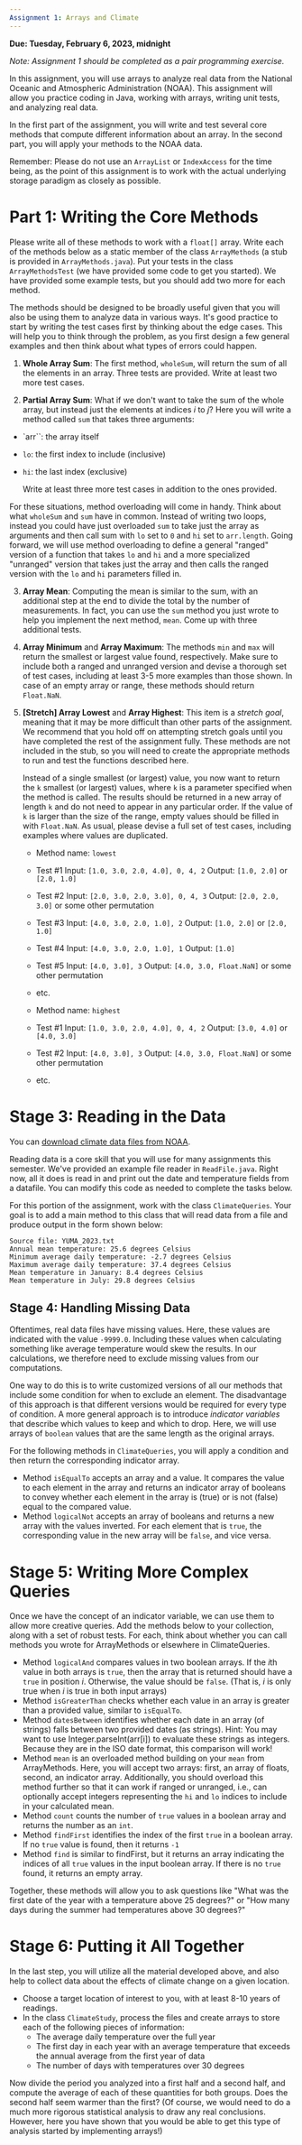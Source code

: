 ```yaml
---
Assignment 1: Arrays and Climate
---
```

**Due: Tuesday, February 6, 2023, midnight**
 
*Note: Assignment 1 should be completed as a pair programming exercise.*

In this assignment, you will use arrays to analyze real data from the National Oceanic and Atmospheric Administration (NOAA). This assignment will allow you practice coding in Java, working with arrays, writing unit tests, and analyzing real data.

In the first part of the assignment, you will write and test several core methods that compute different information about an array. In the second part, you will apply your methods to the NOAA data.

Remember: Please do not use an `ArrayList` or `IndexAccess` for the time being, as the point of this assignment is to work with the actual underlying storage paradigm as closely as possible.

# Part 1: Writing the Core Methods

Please write all of these methods to work with a `float[]` array. Write each of the methods below as a static member of the class `ArrayMethods` (a stub is provided in `ArrayMethods.java`). Put your tests in the class `ArrayMethodsTest` (we have provided some code to get you started). We have provided some example tests, but you should add two more for each method.

The methods should be designed to be broadly useful given that you will also be using them to analyze data in various ways.  It's good practice to start by writing the test cases first by thinking about the edge cases. This will help you to think through the problem, as you first design a few general examples and then think about what types of errors could happen.

1. **Whole Array Sum**: The first method, `wholeSum`, will return the sum of all the elements in an array. Three tests are provided. Write at least two more test cases.

2. **Partial Array Sum**: What if we don't want to take the sum of the whole array, but instead just the elements at indices *i* to *j*? Here you will write a method called `sum` that takes three arguments: 
- `arr``: the array itself 
- `lo`: the first index to include (inclusive)
- `hi`: the last index (exclusive) 

    Write at least three more test cases in addition to the ones provided.

For these situations, method overloading will come in handy. Think about what `wholeSum` and `sum` have in common. Instead of writing two loops, instead you could have just overloaded `sum` to take just the array as arguments and then call sum with `lo` set to `0` and `hi` set to `arr.length`. Going forward, we will use method overloading to define a general "ranged" version of a function that takes `lo` and `hi` and a more specialized "unranged" version that takes just the array and then calls the ranged version with the `lo` and `hi` parameters filled in.

3. **Array Mean**: Computing the mean is similar to the sum, with an additional step at the end to divide the total by the number of measurements.  In fact, you can use the `sum` method you just wrote to help you implement the next method, `mean`.  Come up with three additional tests.

4. **Array Minimum** and **Array Maximum**:  The methods `min` and `max` will return the smallest or largest value found, respectively. Make sure to include both a ranged and unranged version and devise a thorough set of test cases, including at least 3-5 more examples than those shown.  In case of an empty array or range, these methods should return `Float.NaN`.

5. **[Stretch] Array Lowest** and **Array Highest**:  This item is a *stretch goal*, meaning that it may be more difficult than other parts of the assignment.  We recommend that you hold off on attempting stretch goals until you have completed the rest of the assignment fully. These methods are not included in the stub, so you will need to create the appropriate methods to run and test the functions described here.

    Instead of a single smallest (or largest) value, you now want to return the `k` smallest (or largest) values, where `k` is a parameter specified when the method is called.  The results should be returned in a new array of length `k` and do not need to appear in any particular order.  If the value of `k` is larger than the size of the range, empty values should be filled in with `Float.NaN`.  As usual, please devise a full set of test cases, including examples where values are duplicated.

    * Method name: `lowest`
    * Test #1 Input:  `[1.0, 3.0, 2.0, 4.0], 0, 4, 2` Output: `[1.0, 2.0]` or `[2.0, 1.0]`
    * Test #2 Input:  `[2.0, 3.0, 2.0, 3.0], 0, 4, 3` Output: `[2.0, 2.0, 3.0]` or some other permutation
    * Test #3 Input:  `[4.0, 3.0, 2.0, 1.0], 2` Output: `[1.0, 2.0]` or `[2.0, 1.0]`
    * Test #4 Input:  `[4.0, 3.0, 2.0, 1.0], 1` Output: `[1.0]`
    * Test #5 Input: `[4.0, 3.0], 3` Output: `[4.0, 3.0, Float.NaN]` or some other permutation
    * etc.

    * Method name: `highest`
    * Test #1 Input:  `[1.0, 3.0, 2.0, 4.0], 0, 4, 2` Output: `[3.0, 4.0]` or `[4.0, 3.0]`
    * Test #2 Input: `[4.0, 3.0], 3` Output: `[4.0, 3.0, Float.NaN]` or some other permutation
    * etc.

# Stage 3: Reading in the Data
You can [download climate data files from NOAA](https://www.ncei.noaa.gov/access/crn/qcdatasets.html).

Reading data is a core skill that you will use for many assignments this semester. We've provided an example file reader in `ReadFile.java`.  Right now, all it does is read in and print out the date and temperature fields from a datafile.  You can modify this code as needed to complete the tasks below.

For this portion of the assignment, work with the class `ClimateQueries`. Your goal is to add a main method to this class that will read data from a file and produce output in the form shown below:

    Source file: YUMA_2023.txt
    Annual mean temperature: 25.6 degrees Celsius
    Minimum average daily temperature: -2.7 degrees Celsius
    Maximum average daily temperature: 37.4 degrees Celsius
    Mean temperature in January: 8.4 degrees Celsius
    Mean temperature in July: 29.8 degrees Celsius

## Stage 4: Handling Missing Data

Oftentimes, real data files have missing values.  Here, these values are indicated with the value `-9999.0`.  Including these values when calculating something like average temperature would skew the results.  In our calculations, we therefore need to exclude missing values from our computations.

One way to do this is to write customized versions of all our methods that include some condition for when to exclude an element.  The disadvantage of this approach is that different versions would be required for every type of condition.  A more general approach is to introduce _indicator variables_ that describe which values to keep and which to drop. Here, we will use arrays of `boolean` values that are the same length as the original arrays.

For the following methods in `ClimateQueries`, you will apply a condition and then return the corresponding indicator array. 

* Method `isEqualTo` accepts an array and a value. It compares the value to each element in the array and returns an indicator array of booleans to convey whether each element in the array is (true) or is not (false) equal to the compared value.
* Method `logicalNot` accepts an array of booleans and returns a new array with the values inverted. For each element that is `true`, the corresponding value in the new array will be `false`, and vice versa.
  
# Stage 5: Writing More Complex Queries

Once we have the concept of an indicator variable, we can use them to allow more creative queries.  Add the methods below to your collection, along with a set of robust tests. For each, think about whether you can call methods you wrote for ArrayMethods or elsewhere in ClimateQueries.
* Method `logicalAnd` compares values in two boolean arrays. If the *i*th value in both arrays is `true`, then the array that is returned should have a `true` in position *i*. Otherwise, the value should be `false`. (That is, *i* is only true when *i* is true in both input arrays)
* Method `isGreaterThan` checks whether each value in an array is greater than a provided value, similar to `isEqualTo`.
* Method `datesBetween` identifies whether each date in an array (of strings) falls between two provided dates (as strings). Hint: You may want to use Integer.parseInt(arr[i]) to evaluate these strings as integers. Because they are in the ISO date format, this comparison will work!
* Method `mean` is an overloaded method building on your `mean` from ArrayMethods. Here, you will accept two arrays: first, an array of floats, second, an indicator array. Additionally, you should overload this method further so that it can work if ranged or unranged, i.e., can optionally accept integers representing the `hi` and `lo` indices to include in your calculated mean. 
* Method `count` counts the number of `true` values in a boolean array and returns the number as an `int`.
* Method `findFirst` identifies the index of the first `true` in a boolean array. If no `true` value is found, then it returns `-1`
* Method `find` is similar to findFirst, but it returns an array indicating the indices of all `true` values in the input boolean array. If there is no `true` found, it returns an empty array.

Together, these methods will allow you to ask questions like "What was the first date of the year with a temperature above 25 degrees?" or "How many days during the summer had temperatures above 30 degrees?"

# Stage 6: Putting it All Together

In the last step, you will utilize all the material developed above, and also help to collect data about the effects of climate change on a given location. 
* Choose a target location of interest to you, with at least 8-10 years of readings.  
* In the class `ClimateStudy`, process the files and create arrays to store each of the following pieces of information:
    * The average daily temperature over the full year
    * The first day in each year with an average temperature that exceeds the annual average from the first year of data
    * The number of days with temperatures over 30 degrees
  
Now divide the period you analyzed into a first half and a second half, and compute the average of each of these quantities for both groups.  Does the second half seem warmer than the first?  (Of course, we would need to do a much more rigorous statistical analysis to draw any real conclusions.  However, here you have shown that you would be able to get this type of analysis started by implementing arrays!)